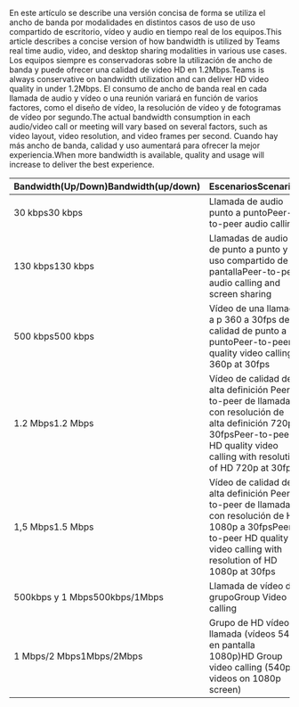 <span data-ttu-id="d0273-101">En este artículo se describe una versión concisa de forma se utiliza el ancho de banda por modalidades en distintos casos de uso de uso compartido de escritorio, vídeo y audio en tiempo real de los equipos.</span><span class="sxs-lookup"><span data-stu-id="d0273-101">This article describes a concise version of how bandwidth is utilized by Teams real time audio, video, and desktop sharing modalities in various use cases.</span></span> <span data-ttu-id="d0273-102">Los equipos siempre es conservadoras sobre la utilización de ancho de banda y puede ofrecer una calidad de vídeo HD en 1.2Mbps.</span><span class="sxs-lookup"><span data-stu-id="d0273-102">Teams is always conservative on bandwidth utilization and can deliver HD video quality in under 1.2Mbps.</span></span> <span data-ttu-id="d0273-103">El consumo de ancho de banda real en cada llamada de audio y vídeo o una reunión variará en función de varios factores, como el diseño de vídeo, la resolución de vídeo y de fotogramas de vídeo por segundo.</span><span class="sxs-lookup"><span data-stu-id="d0273-103">The actual bandwidth consumption in each audio/video call or meeting will vary based on several factors, such as video layout, video resolution, and video frames per second.</span></span> <span data-ttu-id="d0273-104">Cuando hay más ancho de banda, calidad y uso aumentará para ofrecer la mejor experiencia.</span><span class="sxs-lookup"><span data-stu-id="d0273-104">When more bandwidth is available, quality and usage will increase to deliver the best experience.</span></span>


|<span data-ttu-id="d0273-105">Bandwidth(Up/Down)</span><span class="sxs-lookup"><span data-stu-id="d0273-105">Bandwidth(up/down)</span></span> |<span data-ttu-id="d0273-106">Escenarios</span><span class="sxs-lookup"><span data-stu-id="d0273-106">Scenarios</span></span> |
|---|---|
|<span data-ttu-id="d0273-107">30 kbps</span><span class="sxs-lookup"><span data-stu-id="d0273-107">30 kbps</span></span> |<span data-ttu-id="d0273-108">Llamada de audio punto a punto</span><span class="sxs-lookup"><span data-stu-id="d0273-108">Peer-to-peer audio calling</span></span> |
|<span data-ttu-id="d0273-109">130 kbps</span><span class="sxs-lookup"><span data-stu-id="d0273-109">130 kbps</span></span> |<span data-ttu-id="d0273-110">Llamadas de audio de punto a punto y uso compartido de la pantalla</span><span class="sxs-lookup"><span data-stu-id="d0273-110">Peer-to-peer audio calling and screen sharing</span></span> |
|<span data-ttu-id="d0273-111">500 kbps</span><span class="sxs-lookup"><span data-stu-id="d0273-111">500 kbps</span></span> |<span data-ttu-id="d0273-112">Vídeo de una llamada a p 360 a 30fps de calidad de punto a punto</span><span class="sxs-lookup"><span data-stu-id="d0273-112">Peer-to-peer quality video calling 360p at 30fps</span></span> |
|<span data-ttu-id="d0273-113">1.2 Mbps</span><span class="sxs-lookup"><span data-stu-id="d0273-113">1.2 Mbps</span></span> |<span data-ttu-id="d0273-114">Vídeo de calidad de alta definición Peer-to-peer de llamada con resolución de alta definición 720p a 30fps</span><span class="sxs-lookup"><span data-stu-id="d0273-114">Peer-to-peer HD quality video calling with resolution of HD 720p at 30fps</span></span> |
|<span data-ttu-id="d0273-115">1,5 Mbps</span><span class="sxs-lookup"><span data-stu-id="d0273-115">1.5 Mbps</span></span> |<span data-ttu-id="d0273-116">Vídeo de calidad de alta definición Peer-to-peer de llamada con resolución de HD 1080p a 30fps</span><span class="sxs-lookup"><span data-stu-id="d0273-116">Peer-to-peer HD quality video calling with resolution of HD 1080p at 30fps</span></span> |
|<span data-ttu-id="d0273-117">500kbps y 1 Mbps</span><span class="sxs-lookup"><span data-stu-id="d0273-117">500kbps/1Mbps</span></span> |<span data-ttu-id="d0273-118">Llamada de vídeo de grupo</span><span class="sxs-lookup"><span data-stu-id="d0273-118">Group Video calling</span></span> |
|<span data-ttu-id="d0273-119">1 Mbps/2 Mbps</span><span class="sxs-lookup"><span data-stu-id="d0273-119">1Mbps/2Mbps</span></span> |<span data-ttu-id="d0273-120">Grupo de HD vídeo llamada (vídeos 540p en pantalla 1080p)</span><span class="sxs-lookup"><span data-stu-id="d0273-120">HD Group video calling (540p videos on 1080p screen)</span></span> |
